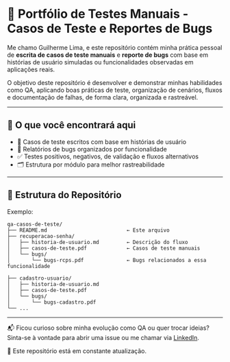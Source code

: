 # 🧪 Portfólio de Testes Manuais - Casos de Teste e Reportes de Bugs

Me chamo Guilherme Lima, e este repositório contém minha prática pessoal de **escrita de casos de teste manuais** e **reporte de bugs** com base em histórias de usuário simuladas ou funcionalidades observadas em aplicações reais.

O objetivo deste repositório é desenvolver e demonstrar minhas habilidades como QA, aplicando boas práticas de teste, organização de cenários, fluxos e documentação de falhas, de forma clara, organizada e rastreável.

---

## 📌 O que você encontrará aqui

- 🧾 Casos de teste escritos com base em histórias de usuário
- 🐞 Relatórios de bugs organizados por funcionalidade
- ✅ Testes positivos, negativos, de validação e fluxos alternativos
- 🗂 Estrutura por módulo para melhor rastreabilidade

---

## 📁 Estrutura do Repositório
Exemplo:

```text
qa-casos-de-teste/
├── README.md                          ← Este arquivo
├── recuperacao-senha/
│   ├── historia-de-usuario.md         ← Descrição do fluxo
│   ├── casos-de-teste.pdf             ← Casos de teste manuais
│   └── bugs/
│       └── bugs-rcps.pdf              ← Bugs relacionados a essa funcionalidade

├── cadastro-usuario/
│   ├── historia-de-usuario.md
│   ├── casos-de-teste.pdf
│   └── bugs/
│       └── bugs-cadastro.pdf
└── ...
```
---

📬 Ficou curioso sobre minha evolução como QA ou quer trocar ideias?  
Sinta-se à vontade para abrir uma issue ou me chamar via [LinkedIn](https://www.linkedin.com/in/guilhermelima-qa/).

🚧 Este repositório está em constante atualização.

